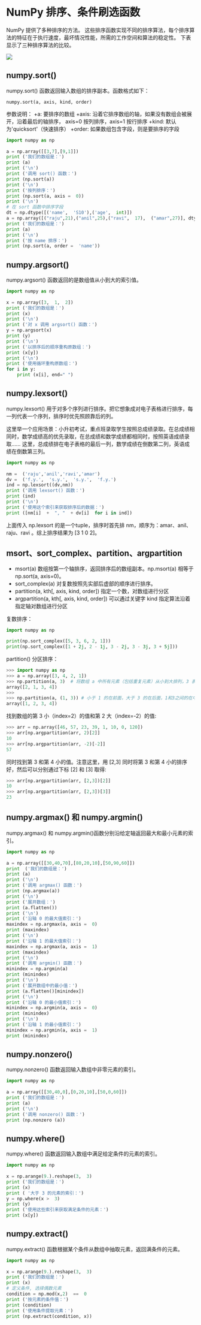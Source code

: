 # NumPy 排序、条件刷选函数
NumPy 提供了多种排序的方法。 这些排序函数实现不同的排序算法，每个排序算法的特征在于执行速度，最坏情况性能，所需的工作空间和算法的稳定性。 下表显示了三种排序算法的比较。

![](img/三种算法比较.png)

## numpy.sort()
numpy.sort() 函数返回输入数组的排序副本。函数格式如下：
```
numpy.sort(a, axis, kind, order)
```
参数说明：
+a: 要排序的数组
+axis: 沿着它排序数组的轴，如果没有数组会被展开，沿着最后的轴排序， axis=0 按列排序，axis=1 按行排序
+kind: 默认为'quicksort'（快速排序）
+order: 如果数组包含字段，则是要排序的字段
```python
import numpy as np  
 
a = np.array([[3,7],[9,1]])  
print ('我们的数组是：')
print (a)
print ('\n')
print ('调用 sort() 函数：')
print (np.sort(a))
print ('\n')
print ('按列排序：')
print (np.sort(a, axis =  0))
print ('\n')
# 在 sort 函数中排序字段 
dt = np.dtype([('name',  'S10'),('age',  int)]) 
a = np.array([("raju",21),("anil",25),("ravi",  17),  ("amar",27)], dtype = dt)  
print ('我们的数组是：')
print (a)
print ('\n')
print ('按 name 排序：')
print (np.sort(a, order =  'name'))
```

## numpy.argsort()
numpy.argsort() 函数返回的是数组值从小到大的索引值。
```python
import numpy as np 
 
x = np.array([3,  1,  2])  
print ('我们的数组是：')
print (x)
print ('\n')
print ('对 x 调用 argsort() 函数：')
y = np.argsort(x)  
print (y)
print ('\n')
print ('以排序后的顺序重构原数组：')
print (x[y])
print ('\n')
print ('使用循环重构原数组：')
for i in y:  
    print (x[i], end=" ")
```

## numpy.lexsort()
numpy.lexsort() 用于对多个序列进行排序。把它想象成对电子表格进行排序，每一列代表一个序列，排序时优先照顾靠后的列。

这里举一个应用场景：小升初考试，重点班录取学生按照总成绩录取。在总成绩相同时，数学成绩高的优先录取，在总成绩和数学成绩都相同时，按照英语成绩录取…… 这里，总成绩排在电子表格的最后一列，数学成绩在倒数第二列，英语成绩在倒数第三列。
```python
import numpy as np 
 
nm =  ('raju','anil','ravi','amar') 
dv =  ('f.y.',  's.y.',  's.y.',  'f.y.') 
ind = np.lexsort((dv,nm))  
print ('调用 lexsort() 函数：') 
print (ind) 
print ('\n') 
print ('使用这个索引来获取排序后的数据：') 
print ([nm[i]  +  ", "  + dv[i]  for i in ind])
```
上面传入 np.lexsort 的是一个tuple，排序时首先排 nm，顺序为：amar、anil、raju、ravi 。综上排序结果为 [3 1 0 2]。

## msort、sort_complex、partition、argpartition
+ msort(a)	数组按第一个轴排序，返回排序后的数组副本。np.msort(a) 相等于 np.sort(a, axis=0)。
+ sort_complex(a)	对复数按照先实部后虚部的顺序进行排序。
+ partition(a, kth[, axis, kind, order])	指定一个数，对数组进行分区
+ argpartition(a, kth[, axis, kind, order])	可以通过关键字 kind 指定算法沿着指定轴对数组进行分区

复数排序：
```python
import numpy as np

print(np.sort_complex([5, 3, 6, 2, 1]))
print(np.sort_complex([1 + 2j, 2 - 1j, 3 - 2j, 3 - 3j, 3 + 5j]))
```

partition() 分区排序：
```python
>>> import numpy as np
>>> a = np.array([3, 4, 2, 1])
>>> np.partition(a, 3)  # 将数组 a 中所有元素（包括重复元素）从小到大排列，3 表示的是排序数组索引为 3 的数字，比该数字小的排在该数字前面，比该数字大的排在该数字的后面
array([2, 1, 3, 4])
>>>
>>> np.partition(a, (1, 3)) # 小于 1 的在前面，大于 3 的在后面，1和3之间的在中间
array([1, 2, 3, 4])
```

找到数组的第 3 小（index=2）的值和第 2 大（index=-2）的值:
```python
>>> arr = np.array([46, 57, 23, 39, 1, 10, 0, 120])
>>> arr[np.argpartition(arr, 2)[2]]
10
>>> arr[np.argpartition(arr, -2)[-2]]
57
```

同时找到第 3 和第 4 小的值。注意这里，用 [2,3] 同时将第 3 和第 4 小的排序好，然后可以分别通过下标 [2] 和 [3] 取得:
```python
>>> arr[np.argpartition(arr, [2,3])[2]]
10
>>> arr[np.argpartition(arr, [2,3])[3]]
23
```

## numpy.argmax() 和 numpy.argmin()
numpy.argmax() 和 numpy.argmin()函数分别沿给定轴返回最大和最小元素的索引。
```python
import numpy as np 
 
a = np.array([[30,40,70],[80,20,10],[50,90,60]])  
print  ('我们的数组是：') 
print (a) 
print ('\n') 
print ('调用 argmax() 函数：') 
print (np.argmax(a)) 
print ('\n') 
print ('展开数组：') 
print (a.flatten()) 
print ('\n') 
print ('沿轴 0 的最大值索引：') 
maxindex = np.argmax(a, axis =  0)  
print (maxindex) 
print ('\n') 
print ('沿轴 1 的最大值索引：') 
maxindex = np.argmax(a, axis =  1)  
print (maxindex) 
print ('\n') 
print ('调用 argmin() 函数：') 
minindex = np.argmin(a)  
print (minindex) 
print ('\n') 
print ('展开数组中的最小值：') 
print (a.flatten()[minindex]) 
print ('\n') 
print ('沿轴 0 的最小值索引：') 
minindex = np.argmin(a, axis =  0)  
print (minindex) 
print ('\n') 
print ('沿轴 1 的最小值索引：') 
minindex = np.argmin(a, axis =  1)  
print (minindex)
```

## numpy.nonzero()
numpy.nonzero() 函数返回输入数组中非零元素的索引。
```python
import numpy as np 
 
a = np.array([[30,40,0],[0,20,10],[50,0,60]])  
print ('我们的数组是：')
print (a)
print ('\n')
print ('调用 nonzero() 函数：')
print (np.nonzero (a))
```
## numpy.where()
numpy.where() 函数返回输入数组中满足给定条件的元素的索引。
```python
import numpy as np 
 
x = np.arange(9.).reshape(3,  3)  
print ('我们的数组是：')
print (x)
print ( '大于 3 的元素的索引：')
y = np.where(x >  3)  
print (y)
print ('使用这些索引来获取满足条件的元素：')
print (x[y])
```

## numpy.extract()
numpy.extract() 函数根据某个条件从数组中抽取元素，返回满条件的元素。
```python
import numpy as np 
 
x = np.arange(9.).reshape(3,  3)  
print ('我们的数组是：')
print (x)
# 定义条件, 选择偶数元素
condition = np.mod(x,2)  ==  0  
print ('按元素的条件值：')
print (condition)
print ('使用条件提取元素：')
print (np.extract(condition, x))
```